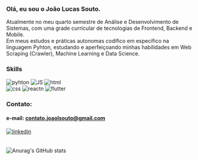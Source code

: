 ### Olá, eu sou o João Lucas Souto.
Atualmente no meu quarto semestre de Análise e Desenvolvimento de Sistemas, com uma grade currícular de tecnologias de Frontend, Backend e Mobile. <br>
Em meus estudos e práticas autonomas codifico em especifico na linguagem Pyhton, estudando e aperfeiçoando minhas habilidades em Web Scraping (Crawler),
Machine Learning e Data Science. <br>

### Skills
![pyhton](https://img.shields.io/badge/Python-14354C?style=for-the-badge&logo=python&logoColor=white)
![JS](https://img.shields.io/badge/JavaScript-323330?style=for-the-badge&logo=javascript&logoColor=F7DF1E)
![html](https://img.shields.io/badge/HTML-239120?style=for-the-badge&logo=html5&logoColor=white)
<br>
![css](https://img.shields.io/badge/CSS-239120?&style=for-the-badge&logo=css3&logoColor=white)
![reactn](https://img.shields.io/badge/React_Native-20232A?style=for-the-badge&logo=react&logoColor=61DAFB)
![flutter](https://img.shields.io/badge/Flutter-02569B?style=for-the-badge&logo=flutter&logoColor=white)
<br>

### Contato:
#### e-mail: contato.joaolsouto@gmail.com

[![linkedin](https://img.shields.io/badge/LinkedIn-0077B5?style=for-the-badge&logo=linkedin&logoColor=white)](https://www.linkedin.com/in/joão-lucas-souto/)
<br>
<br>
<br>
![Anurag's GitHub stats](https://github-readme-stats.vercel.app/api?username=JoaoLSouto&theme=chartreuse-dark&show_icons=true)
